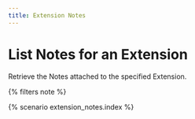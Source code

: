```yaml
---
title: Extension Notes
---
```


# List Notes for an Extension

Retrieve the Notes attached to the specified Extension.

{% filters note %}

{% scenario extension_notes.index %}
